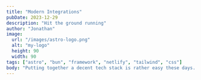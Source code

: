 ```yaml
---
title: "Modern Integrations"
pubDate: 2023-12-29
description: "Hit the ground running"
author: "Jonathan"
image:
  url: "/images/astro-logo.png"
  alt: "my-logo"
  height: 90
  width: 90
tags: ["astro", "bun", "framework", "netlify", "tailwind", "css"]
body: "Putting together a decent tech stack is rather easy these days. Pick your framework: we'll use bun and astro, Deploy to GitHub, Connect to Netlify. And you are good to go. Sort of."
---
```

